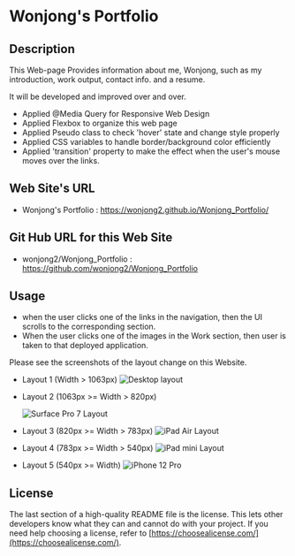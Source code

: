 # Wonjong's Portfolio

## Description

This Web-page Provides information about me, Wonjong, such as my introduction, work output, contact info. and a resume.

It will be developed and improved over and over.

- Applied @Media Query for Responsive Web Design
- Applied Flexbox to organize this web page
- Applied Pseudo class to check 'hover' state and change style properly
- Applied CSS variables to handle border/background color efficiently
- Applied 'transition' property to make the effect when the user's mouse moves over the links.

## Web Site's URL

- Wonjong's Portfolio : 
https://wonjong2.github.io/Wonjong_Portfolio/

## Git Hub URL for this Web Site
- wonjong2/Wonjong_Portfolio : https://github.com/wonjong2/Wonjong_Portfolio

## Usage

- when the user clicks one of the links in the navigation, then the UI scrolls to the corresponding section.
- When the user clicks one of the images in the Work section, then user is taken to that deployed application. 

Please see the screenshots of the layout change on this Website.

- Layout 1 (Width > 1063px)
    ![Desktop layout](assets/images/desktop.png)

- Layout 2 (1063px >= Width > 820px)
    <!-- <img src="./assets/images/912px.png" alt="Surface Pro 7 Layout" width=400> -->
    ![Surface Pro 7 Layout](assets/images/912px.png)

- Layout 3 (820px >= Width > 783px)
    ![iPad Air Layout](assets/images/820px.png) 

- Layout 4 (783px >= Width > 540px)
    ![iPad mini Layout](assets/images/768px.png)    

- Layout 5 (540px >= Width)
    ![iPhone 12 Pro](assets/images/414px.png)    

## License

The last section of a high-quality README file is the license. This lets other developers know what they can and cannot do with your project. If you need help choosing a license, refer to [https://choosealicense.com/](https://choosealicense.com/).

